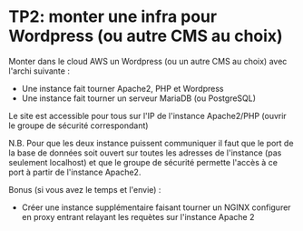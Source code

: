 # TP2: monter une infra pour Wordpress (ou autre CMS au choix)

Monter dans le cloud AWS un Wordpress (ou un autre CMS au choix)
avec l'archi suivante :

- Une instance fait tourner Apache2, PHP et Wordpress
- Une instance fait tourner un serveur MariaDB (ou PostgreSQL)

Le site est accessible pour tous sur l'IP de l'instance Apache2/PHP (ouvrir
le groupe de sécurité correspondant)

N.B. Pour que les deux instance puissent communiquer il faut que
le port de la base de données soit ouvert sur toutes les adresses
de l'instance (pas seulement localhost) et que le groupe de sécurité
permette l'accès à ce port à partir de l'instance Apache2.

Bonus (si vous avez le temps et l'envie) :
- Créer une instance supplémentaire faisant tourner un NGINX configurer
en proxy entrant relayant les requètes sur l'instance Apache 2 
